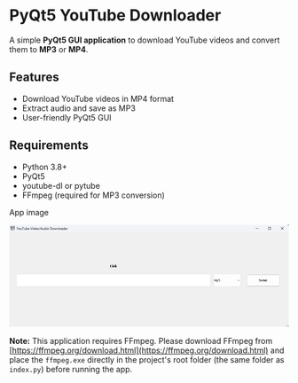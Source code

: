 # PyQt5 YouTube Downloader

A simple **PyQt5 GUI application** to download YouTube videos and convert them to **MP3** or **MP4**.

## Features

- Download YouTube videos in MP4 format
- Extract audio and save as MP3
- User-friendly PyQt5 GUI

## Requirements

- Python 3.8+
- PyQt5
- youtube-dl or pytube
- FFmpeg (required for MP3 conversion)

App image

![Main Window](appimage.png)

**Note:** This application requires FFmpeg. Please download FFmpeg from [https://ffmpeg.org/download.html](https://ffmpeg.org/download.html) and place the `ffmpeg.exe` directly in the project's root folder (the same folder as `index.py`) before running the app.

